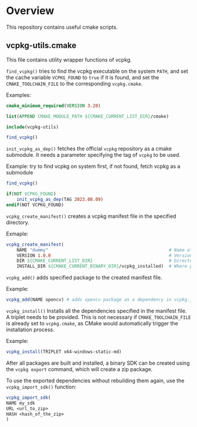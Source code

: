 # Overview

This repository contains useful cmake scripts.

## vcpkg-utils.cmake

This file contains utility wrapper functions of vcpkg.

`find_vcpkg()` tries to find the vcpkg executable on the system `PATH`, and set the cache variable `VCPKG_FOUND` to `true` if it is found, and set the `CMAKE_TOOLCHAIN_FILE` to the corresponding `vcpkg.cmake`.

Examples:

```cmake
cmake_minimum_required(VERSION 3.20)

list(APPEND CMAKE_MODULE_PATH ${CMAKE_CURRENT_LIST_DIR}/cmake)

include(vcpkg-utils)

find_vcpkg()
```

`init_vcpkg_as_dep()` fetches the official `vcpkg` repository as a cmake submodule. It needs a parameter specifying the tag of `vcpkg` to be used.

Example: try to find vcpkg on system first, if not found, fetch vcpkg as a submodule

```cmake
find_vcpkg()

if(NOT VCPKG_FOUND)
    init_vcpkg_as_dep(TAG 2023.08.09)
endif(NOT VCPKG_FOUND)
```

`vcpkg_create_manifest()` creates a vcpkg manifest file in the specified directory.

Exmaple: 

```cmake
vcpkg_create_manifest(
    NAME "dummy"                                              # Name of your project
    VERSION 1.0.0                                             # Version of your project
    DIR ${CMAKE_CURRENT_LIST_DIR}                             # Directory in which to create the manifest file
    INSTALL_DIR ${CMAKE_CURRENT_BINARY_DIR}/vcpkg_installed)  # Where packages will be installed
```

`vcpkg_add()` adds specified package to the created manifest file.

Example:

```cmake
vcpkg_add(NAME opencv) # adds opencv package as a dependency in vcpkg.json
```

`vcpkg_install()` Installs all the dependencies specified in the manifest file. A triplet needs to be provided. This is not necessary if `CMAKE_TOOLCHAIN_FILE` is already set to `vcpkg.cmake`, as CMake would automatically trigger the installation process.

Example:

```cmake
vcpkg_install(TRIPLET x64-windows-static-md)
```

After all packages are built and installed, a binary SDK can be created using the `vcpkg export` command, which will create a zip package.

To use the exported dependencies without rebuilding them again, use the `vcpkg_import_sdk()` function:

```cmake
vcpkg_import_sdk(
NAME my_sdk
URL <url_to_zip>
HASH <hash_of_the_zip>
)
```
